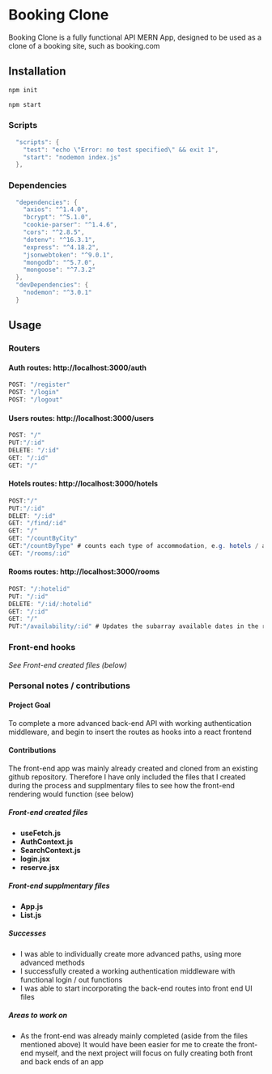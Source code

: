 # Booking Clone

Booking Clone is a fully functional API MERN App, designed to be used as a clone of a booking site, such as booking.com

## Installation

```bash
npm init
```
```bash
npm start
```
### Scripts

```java
  "scripts": {
    "test": "echo \"Error: no test specified\" && exit 1",
    "start": "nodemon index.js"
  },
```

### Dependencies
```java
  "dependencies": {
    "axios": "^1.4.0",
    "bcrypt": "^5.1.0",
    "cookie-parser": "^1.4.6",
    "cors": "^2.8.5",
    "dotenv": "^16.3.1",
    "express": "^4.18.2",
    "jsonwebtoken": "^9.0.1",
    "mongodb": "^5.7.0",
    "mongoose": "^7.3.2"
  },
  "devDependencies": {
    "nodemon": "^3.0.1"
  }
```

## Usage

### Routers

#### Auth routes: http://localhost:3000/auth
```java
POST: "/register"
POST: "/login"
POST: "/logout"
```

#### Users routes: http://localhost:3000/users
```java
POST: "/"
PUT:"/:id"
DELETE: "/:id"
GET: "/:id"
GET: "/"
```
#### Hotels routes: http://localhost:3000/hotels
```java
POST:"/"
PUT:"/:id"
DELET: "/:id"
GET: "/find/:id"
GET: "/"
GET: "/countByCity"
GET:"/countByType" # counts each type of accommodation, e.g. hotels / apartments 
GET: "/rooms/:id"
```
#### Rooms routes: http://localhost:3000/rooms
```java
POST: "/:hotelid"
PUT: "/:id"
DELETE: "/:id/:hotelid"
GET: "/:id"
GET: "/"
PUT:"/availability/:id" # Updates the subarray available dates in the room schema
```
### Front-end hooks

_See Front-end created files (below)_

### Personal notes / contributions

#### Project Goal 

To complete a more advanced back-end API with working authentication middleware, and begin to insert the routes as hooks into a react frontend

#### Contributions

The front-end app was mainly already created and cloned from an existing github repository. Therefore I have only included the files that I created during the process and supplmentary files to see how the front-end rendering would function (see below)

##### Front-end created files
- **useFetch.js**
- **AuthContext.js**
- **SearchContext.js**
- **login.jsx**
- **reserve.jsx**

##### Front-end supplmentary files
- **App.js**
- **List.js**

##### Successes
- I was able to individually create more advanced paths, using more advanced methods
- I successfully created a working authentication middleware with functional login / out functions
- I was able to start incorporating the back-end routes into front end UI files

##### Areas to work on
- As the front-end was already mainly completed (aside from the files mentioned above) It would have been easier for me to create the front-end myself, and the next project will focus on fully creating both front and back ends of an app
